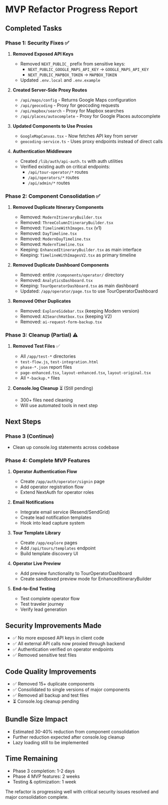 # MVP Refactor Progress Report

## Completed Tasks

### Phase 1: Security Fixes ✅
1. **Removed Exposed API Keys**
   - Removed `NEXT_PUBLIC_` prefix from sensitive keys:
     - `NEXT_PUBLIC_GOOGLE_MAPS_API_KEY` → `GOOGLE_MAPS_API_KEY`
     - `NEXT_PUBLIC_MAPBOX_TOKEN` → `MAPBOX_TOKEN`
   - Updated `.env.local` and `.env.example`

2. **Created Server-Side Proxy Routes**
   - `/api/maps/config` - Returns Google Maps configuration
   - `/api/geocoding` - Proxy for geocoding requests
   - `/api/mapbox/search` - Proxy for Mapbox searches
   - `/api/places/autocomplete` - Proxy for Google Places autocomplete

3. **Updated Components to Use Proxies**
   - `GoogleMapCanvas.tsx` - Now fetches API key from server
   - `geocoding-service.ts` - Uses proxy endpoints instead of direct calls

4. **Authentication Middleware**
   - Created `/lib/auth/api-auth.ts` with auth utilities
   - Verified existing auth on critical endpoints:
     - `/api/tour-operator/*` routes
     - `/api/operators/*` routes
     - `/api/admin/*` routes

### Phase 2: Component Consolidation ✅
1. **Removed Duplicate Itinerary Components**
   - Removed: `ModernItineraryBuilder.tsx`
   - Removed: `ThreeColumnItineraryBuilder.tsx`
   - Removed: `TimelineWithImages.tsx` (v1)
   - Removed: `DayTimeline.tsx`
   - Removed: `ModernDayTimeline.tsx`
   - Removed: `ModernTimeline.tsx`
   - Keeping: `EnhancedItineraryBuilder.tsx` as main interface
   - Keeping: `TimelineWithImagesV2.tsx` as primary timeline

2. **Removed Duplicate Dashboard Components**
   - Removed: entire `/components/operator/` directory
   - Removed: `AnalyticsDashboard.tsx`
   - Keeping: `TourOperatorDashboard.tsx` as main dashboard
   - Updated: `/app/operator/page.tsx` to use TourOperatorDashboard

3. **Removed Other Duplicates**
   - Removed: `ExploreSidebar.tsx` (keeping Modern version)
   - Removed: `AISearchHatbox.tsx` (keeping V2)
   - Removed: `ai-request-form-backup.tsx`

### Phase 3: Cleanup (Partial) ⚠️
1. **Removed Test Files** ✅
   - All `/app/test-*` directories
   - `test-flow.js`, `test-integration.html`
   - `phase-*.json` report files
   - `page-enhanced.tsx`, `layout-enhanced.tsx`, `layout-original.tsx`
   - All `*-backup.*` files

2. **Console.log Cleanup** ⏳ (Still pending)
   - 300+ files need cleaning
   - Will use automated tools in next step

## Next Steps

### Phase 3 (Continue)
- Clean up console.log statements across codebase

### Phase 4: Complete MVP Features
1. **Operator Authentication Flow**
   - Create `/app/auth/operator/signin` page
   - Add operator registration flow
   - Extend NextAuth for operator roles

2. **Email Notifications**
   - Integrate email service (Resend/SendGrid)
   - Create lead notification templates
   - Hook into lead capture system

3. **Tour Template Library**
   - Create `/app/explore` pages
   - Add `/api/tours/templates` endpoint
   - Build template discovery UI

4. **Operator Live Preview**
   - Add preview functionality to TourOperatorDashboard
   - Create sandboxed preview mode for EnhancedItineraryBuilder

5. **End-to-End Testing**
   - Test complete operator flow
   - Test traveler journey
   - Verify lead generation

## Security Improvements Made
- ✅ No more exposed API keys in client code
- ✅ All external API calls now proxied through backend
- ✅ Authentication verified on operator endpoints
- ✅ Removed sensitive test files

## Code Quality Improvements
- ✅ Removed 15+ duplicate components
- ✅ Consolidated to single versions of major components
- ✅ Removed all backup and test files
- ⏳ Console.log cleanup pending

## Bundle Size Impact
- Estimated 30-40% reduction from component consolidation
- Further reduction expected after console.log cleanup
- Lazy loading still to be implemented

## Time Remaining
- Phase 3 completion: 1-2 days
- Phase 4 MVP features: 2 weeks
- Testing & optimization: 1 week

The refactor is progressing well with critical security issues resolved and major consolidation complete.